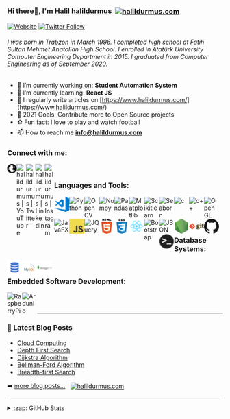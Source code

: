 ### Hi there👋, I'm Halil [halildurmus][website] &nbsp;[<img align="center"  alt="halildurmus.com" width="61px" src="https://user-images.githubusercontent.com/44526088/104128537-29a8ab00-5379-11eb-9954-d3f9cfd3431d.png" />][website]

[![Website](https://img.shields.io/website?label=halildurmus.com&style=for-the-badge&url=https%3A%2F%2Fhalildurmus.com)](https://www.halildurmus.com/)
[![Twitter Follow](https://img.shields.io/twitter/follow/halildurmus96?color=1DA1F2&logo=twitter&style=for-the-badge)](https://twitter.com/intent/follow?original_referer=https%3A%2F%2Fgithub.com%2FcodeSTACKr&screen_name=halildurmus96)

###### I was born in Trabzon in March 1996. I completed high school at Fatih Sultan Mehmet Anatolian High School. I enrolled in Atatürk University Computer Engineering Department in 2015. I graduated from Computer Engineering as of September 2020.

- 🔭 I’m currently working on: **Student Automation System**
- 🌱 I’m currently learning: **React JS**
- 📝 I regularly write articles on [https://www.halildurmus.com/](https://www.halildurmus.com/)
- 🥅 2021 Goals: Contribute more to Open Source projects
- ⚽ Fun fact: I love to play and watch football
- 📫 How to reach me **info@halildurmus.com**

<!---
### Spotify Playing 🎧

[<img src="https://now-playing-codestackr.vercel.app/api/spotify-playing" alt="codeSTACKr Spotify Playing" width="350" />](https://open.spotify.com/user/swyqyimdc12jajde4vpwd2x1b)
-->
### Connect with me:

[<img align="left" alt="halildurmus.com" width="22px" src="https://raw.githubusercontent.com/iconic/open-iconic/master/svg/globe.svg" />][website]
[<img align="left" alt="halildurmus | YouTube" width="22px" src="https://cdn.jsdelivr.net/npm/simple-icons@v3/icons/youtube.svg" />][youtube]
[<img align="left" alt="halildurmus | Twitter" width="22px" src="https://cdn.jsdelivr.net/npm/simple-icons@v3/icons/twitter.svg" />][twitter]
[<img align="left" alt="halildurmus | LinkedIn" width="22px" src="https://cdn.jsdelivr.net/npm/simple-icons@v3/icons/linkedin.svg" />][linkedin]
[<img align="left" alt="halildurmus | Instagram" width="22px" src="https://cdn.jsdelivr.net/npm/simple-icons@v3/icons/instagram.svg" />][instagram]

<br />

### Languages and Tools:

[<img align="left" alt="Visual Studio Code" width="35px" src="https://raw.githubusercontent.com/github/explore/80688e429a7d4ef2fca1e82350fe8e3517d3494d/topics/visual-studio-code/visual-studio-code.png" />][visualstudio]
[<img align="left" alt="Python" width="35px" src="https://user-images.githubusercontent.com/44526088/104127132-71c3cf80-5371-11eb-958a-1ab0b4be69f3.png" />][python]
[<img align="left" alt="OpenCV" width="35px" src="https://user-images.githubusercontent.com/66306220/109276744-73fdc280-7827-11eb-9865-8f6989bb34d7.png" />][opencv]
[<img align="left" alt="Numpy" width="35px" src="https://user-images.githubusercontent.com/66306220/109288320-be863b80-7835-11eb-8423-24d22fa91fea.png" />][numpy]
[<img align="left" alt="Pandas" width="35px" src="https://user-images.githubusercontent.com/44526088/104125582-cadb3580-5368-11eb-97bf-46fa5a03e8d0.png" />][pandas]
[<img align="left" alt="Matplotlib" width="35px" src="https://user-images.githubusercontent.com/44526088/104125664-3de4ac00-5369-11eb-897b-c064e3e97e22.png" />][matplotlib]
[<img align="left" alt="Scikitlearn" width="35px" src="https://user-images.githubusercontent.com/44526088/104125889-98cad300-536a-11eb-8dfe-39235815fa5b.png" />][scikit-learn]
[<img align="left" alt="Seaborn" width="35px" src="https://user-images.githubusercontent.com/44526088/104125989-2b6b7200-536b-11eb-8f77-75266ad4ac9d.jpg" />][seaborn]
[<img align="left" alt="c" width="35px" src="https://user-images.githubusercontent.com/44526088/104126142-f6135400-536b-11eb-89b1-cc0df54be6b8.png" />][website]
[<img align="left" alt="c++" width="35px" src="https://user-images.githubusercontent.com/44526088/104126246-979aa580-536c-11eb-92dd-f58cc878d414.png" />][cplusplus]
[<img align="left" alt="OpenGL" width="35px" src="https://user-images.githubusercontent.com/44526088/104126594-8ce11000-536e-11eb-862f-419bf0b5594c.png" />][opengl]
[<img align="left" alt="JavaFX" width="35px" src="https://user-images.githubusercontent.com/44526088/104125332-1260c200-5367-11eb-8bc9-ce1dbeae7ec2.jpg" />][openjfx]
<br />
<br />
[<img align="left" alt="JavaScript" width="35px" src="https://raw.githubusercontent.com/github/explore/80688e429a7d4ef2fca1e82350fe8e3517d3494d/topics/javascript/javascript.png" />][javascript]
[<img align="left" alt="JQuery" width="35px" src="https://user-images.githubusercontent.com/44526088/104128047-6921c800-5376-11eb-85c0-46cb24ca88ce.png" />][jquery]
[<img align="left" alt="HTML5" width="35px" src="https://raw.githubusercontent.com/github/explore/80688e429a7d4ef2fca1e82350fe8e3517d3494d/topics/html/html.png" />][webdevplaylist]
[<img align="left" alt="CSS3" width="35px" src="https://raw.githubusercontent.com/github/explore/80688e429a7d4ef2fca1e82350fe8e3517d3494d/topics/css/css.png" />][cssplaylist]
[<img align="left" alt="React" width="35px" src="https://raw.githubusercontent.com/github/explore/80688e429a7d4ef2fca1e82350fe8e3517d3494d/topics/react/react.png" />][reactjs]
[<img align="left" alt="Bootstrap" width="35px" src="https://user-images.githubusercontent.com/44526088/104127905-bcdfe180-5375-11eb-89e1-efecea8f1ec9.png" />][getbootstrap]
[<img align="left" alt="JSON" width="35px" src="https://user-images.githubusercontent.com/44526088/104126689-fd882c80-536e-11eb-86a7-a26441bdd1f8.png" />][json]
[<img align="left" alt="Node.js" width="35px" src="https://raw.githubusercontent.com/github/explore/80688e429a7d4ef2fca1e82350fe8e3517d3494d/topics/nodejs/nodejs.png" />][nodejs]
[<img align="left" alt="Git" width="35px" src="https://raw.githubusercontent.com/github/explore/80688e429a7d4ef2fca1e82350fe8e3517d3494d/topics/git/git.png" />][git]
[<img align="left" alt="GitHub" width="35px" src="https://raw.githubusercontent.com/github/explore/78df643247d429f6cc873026c0622819ad797942/topics/github/github.png" />][github]
[<img align="left" alt="Terminal" width="35px" src="https://raw.githubusercontent.com/github/explore/80688e429a7d4ef2fca1e82350fe8e3517d3494d/topics/terminal/terminal.png" />][commandline]
<br />
<br />
### Database Systems:
[<img align="left" alt="SQL" width="35px" src="https://raw.githubusercontent.com/github/explore/80688e429a7d4ef2fca1e82350fe8e3517d3494d/topics/sql/sql.png" />][sqlite]
[<img align="left" alt="MySQL" width="35px" src="https://raw.githubusercontent.com/github/explore/80688e429a7d4ef2fca1e82350fe8e3517d3494d/topics/mysql/mysql.png" />][mysql]
[<img align="left" alt="MongoDB" width="35px" src="https://raw.githubusercontent.com/github/explore/80688e429a7d4ef2fca1e82350fe8e3517d3494d/topics/mongodb/mongodb.png" />][mongodb]
<br />

### Embedded Software Development:
[<img align="left" alt="RaspberryPi" width="35px" src="https://user-images.githubusercontent.com/44526088/104127459-34604180-5373-11eb-8f77-bd0d01294f33.png" />][raspberrypi]
[<img align="left" alt="Ardunio" width="35px" src="https://user-images.githubusercontent.com/44526088/104127504-7a1d0a00-5373-11eb-99f5-32b087e6b7a1.png" />][arduino]
<br />
<br />

---------------

### 📕 Latest Blog Posts

<!-- BLOG-POST-LIST:START -->
- [Cloud Computing](https://www.halildurmus.com/2020/12/28/bulut-bilisim-cloud-computing/)
- [Depth First Search](https://www.halildurmus.com/2020/12/10/derin-oncelikli-arama-depth-first-search/)
- [Dijkstra Algorithm](https://www.halildurmus.com/2020/10/26/dijkstra-algoritmasi/)
- [Bellman-Ford Algorithm](https://www.halildurmus.com/2020/10/10/bellman-ford-algoritmasi/)
- [Breadth-first Search](https://www.halildurmus.com/2020/10/04/enine-arama-breadth-first-search/)
<!-- BLOG-POST-LIST:END -->

➡️ [more blog posts...][website]&nbsp;&nbsp;&nbsp;[<img align="center" alt="halildurmus.com" width="50px" src="https://user-images.githubusercontent.com/44526088/104128537-29a8ab00-5379-11eb-9954-d3f9cfd3431d.png" />][website]


---

<details>
  <summary>:zap: GitHub Stats</summary>

  <img align="left" alt="halildurmuss's GitHub Stats" src="https://github-readme-stats.codestackr.vercel.app/api?username=halildurmuss&show_icons=true&hide_border=true" />

</details>

[website]: https://www.halildurmus.com/
[twitter]: https://twitter.com/halildurmus96
[youtube]: https://www.youtube.com/channel/UCaOhjpffGrwL6nrMcPucgig
[instagram]: https://www.instagram.com/halildurmus96/?hl=tr
[linkedin]: https://www.linkedin.com/in/halil-durmu%C5%9F-2919a1162/
[webdevplaylist]: https://www.halildurmus.com/
[jsplaylist]: https://www.halildurmus.com/
[cssplaylist]: https://www.halildurmus.com/
[reactplaylist]: https://www.halildurmus.com/
[arduino]: https://www.arduino.cc/
[raspberrypi]: https://www.raspberrypi.org/
[mongodb]: https://www.mongodb.com/3
[mysql]: https://www.mysql.com/
[sqlite]: https://www.sqlite.org/index.html
[commandline]: https://www.windows-commandline.com/
[github]: https://github.com/
[nodejs]: https://nodejs.org/en/
[git]: https://git-scm.com/
[json]: https://www.json.org/json-en.html
[getbootstrap]: https://getbootstrap.com/
[reactjs]: https://tr.reactjs.org/
[jquery]: https://jquery.com/
[javascript]: https://www.javascript.com/
[openjfx]: https://openjfx.io/
[cplusplus]: https://www.cplusplus.com/
[opengl]: https://www.opengl.org//
[openjfx]: https://openjfx.io/
[seaborn]: https://seaborn.pydata.org/
[scikit-learn]: https://scikit-learn.org/stable/
[matplotlib]: https://matplotlib.org/
[pandas]: https://pandas.pydata.org/
[numpy]: https://numpy.org/
[opencv]: https://opencv.org/
[python]: https://www.python.org/
[visualstudio]: https://code.visualstudio.com/

